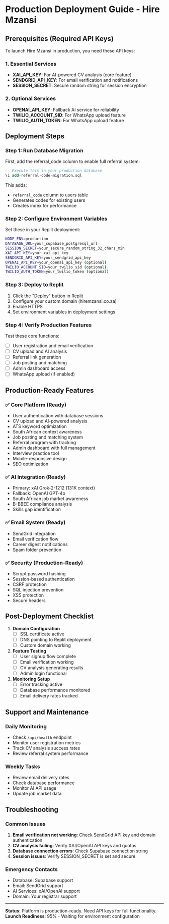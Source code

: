 # Production Deployment Guide - Hire Mzansi

## Prerequisites (Required API Keys)

To launch Hire Mzansi in production, you need these API keys:

### 1. Essential Services
- **XAI_API_KEY**: For AI-powered CV analysis (core feature)
- **SENDGRID_API_KEY**: For email verification and notifications
- **SESSION_SECRET**: Secure random string for session encryption

### 2. Optional Services
- **OPENAI_API_KEY**: Fallback AI service for reliability
- **TWILIO_ACCOUNT_SID**: For WhatsApp upload feature
- **TWILIO_AUTH_TOKEN**: For WhatsApp upload feature

## Deployment Steps

### Step 1: Run Database Migration

First, add the referral_code column to enable full referral system:

```sql
-- Execute this in your production database
\i add-referral-code-migration.sql
```

This adds:
- `referral_code` column to users table
- Generates codes for existing users
- Creates index for performance

### Step 2: Configure Environment Variables

Set these in your Replit deployment:

```bash
NODE_ENV=production
DATABASE_URL=your_supabase_postgresql_url
SESSION_SECRET=your_secure_random_string_32_chars_min
XAI_API_KEY=your_xai_api_key
SENDGRID_API_KEY=your_sendgrid_api_key
OPENAI_API_KEY=your_openai_api_key (optional)
TWILIO_ACCOUNT_SID=your_twilio_sid (optional)
TWILIO_AUTH_TOKEN=your_twilio_token (optional)
```

### Step 3: Deploy to Replit

1. Click the "Deploy" button in Replit
2. Configure your custom domain (hiremzansi.co.za)
3. Enable HTTPS
4. Set environment variables in deployment settings

### Step 4: Verify Production Features

Test these core functions:
- [ ] User registration and email verification
- [ ] CV upload and AI analysis
- [ ] Referral link generation
- [ ] Job posting and matching
- [ ] Admin dashboard access
- [ ] WhatsApp upload (if enabled)

## Production-Ready Features

### ✅ Core Platform (Ready)
- User authentication with database sessions
- CV upload and AI-powered analysis
- ATS keyword optimization
- South African context awareness
- Job posting and matching system
- Referral program with tracking
- Admin dashboard with full management
- Interview practice tool
- Mobile-responsive design
- SEO optimization

### ✅ AI Integration (Ready)
- Primary: xAI Grok-2-1212 (131K context)
- Fallback: OpenAI GPT-4o
- South African job market awareness
- B-BBEE compliance analysis
- Skills gap identification

### ✅ Email System (Ready)
- SendGrid integration
- Email verification flow
- Career digest notifications
- Spam folder prevention

### ✅ Security (Production-Ready)
- Scrypt password hashing
- Session-based authentication
- CSRF protection
- SQL injection prevention
- XSS protection
- Secure headers

## Post-Deployment Checklist

1. **Domain Configuration**
   - [ ] SSL certificate active
   - [ ] DNS pointing to Replit deployment
   - [ ] Custom domain working

2. **Feature Testing**
   - [ ] User signup flow complete
   - [ ] Email verification working
   - [ ] CV analysis generating results
   - [ ] Admin login functional

3. **Monitoring Setup**
   - [ ] Error tracking active
   - [ ] Database performance monitored
   - [ ] Email delivery rates tracked

## Support and Maintenance

### Daily Monitoring
- Check `/api/health` endpoint
- Monitor user registration metrics
- Track CV analysis success rates
- Review referral system performance

### Weekly Tasks
- Review email delivery rates
- Check database performance
- Monitor AI API usage
- Update job market data

## Troubleshooting

### Common Issues
1. **Email verification not working**: Check SendGrid API key and domain authentication
2. **CV analysis failing**: Verify XAI/OpenAI API keys and quotas
3. **Database connection errors**: Check Supabase connection string
4. **Session issues**: Verify SESSION_SECRET is set and secure

### Emergency Contacts
- Database: Supabase support
- Email: SendGrid support
- AI Services: xAI/OpenAI support
- Domain: Your registrar support

---

**Status**: Platform is production-ready. Need API keys for full functionality.
**Launch Readiness**: 95% - Waiting for environment configuration